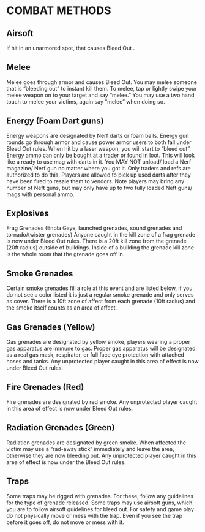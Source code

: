 # COMBAT METHODS
## Airsoft
If hit in an unarmored spot, that causes Bleed Out .

## Melee
Melee goes through armor and causes Bleed Out. You may melee someone that is “bleeding out” to instant kill them. To melee, tap or lightly swipe your melee weapon on to your target and say “melee.” You may use a two hand touch to melee your victims, again say “melee” when doing so.

## Energy (Foam Dart guns)
Energy weapons are designated by Nerf darts or foam balls. Energy gun rounds go through armor and cause power armor users to both fall under Bleed Out rules. When hit by a laser weapon, you will start to “bleed out”. Energy ammo can only be bought at a trader or found in loot. This will look like a ready to use mag with darts in it. You MAY NOT unload/ load a Nerf magazine/ Nerf gun no matter where you got it. Only traders and refs are authorized to do this. Players are allowed to pick up used darts after they have been fired to resale them to vendors. Note players may bring any number of Neft guns, but may only have up to two fully loaded Neft guns/ mags with personal ammo.     

## Explosives
Frag Grenades (Enola Gaye, launched grenades, sound grenades and tornado/twister grenades) Anyone caught in the kill zone of a frag grenade is now under Bleed Out rules. There is a 20ft kill zone from the grenade (20ft radius) outside of buildings. Inside of a building the grenade kill zone is the whole room that the grenade goes off in.   

## Smoke Grenades
Certain smoke grenades fill a role at this event and are listed below, if you do not see a color listed it is just a regular smoke grenade and only serves as cover. There is a 10ft zone of affect from each grenade (10ft radius) and the smoke itself counts as an area of affect.

## Gas Grenades (Yellow)
Gas grenades are designated by yellow smoke, players wearing a proper gas apparatus are immune to gas. Proper gas apparatus will be designated as a real gas mask, respirator, or full face eye protection with attached hoses and tanks. Any unprotected player caught in this area of effect is now under Bleed Out rules. 

## Fire Grenades (Red)
Fire grenades are designated by red smoke. Any unprotected player caught in this area of effect is now under Bleed Out rules.

## Radiation Grenades (Green)
Radiation grenades are designated by green smoke. When affected the victim may use a “rad-away stick” immediately and leave the area, otherwise they are now bleeding out. Any unprotected player caught in this area of effect is now under the Bleed Out rules.

## Traps
Some traps may be rigged with grenades. For these, follow any guidelines for the type of grenade released. Some traps may use airsoft guns, which you are to follow airsoft guidelines for bleed out. For safety and game play do not physically move or mess with the trap. Even if you see the trap before it goes off, do not move or mess with it. 
